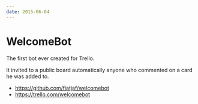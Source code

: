 ```yaml
---
date: 2015-06-04
---
```


# WelcomeBot

The first bot ever created for Trello.

It invited to a public board automatically anyone who commented on a card he was added to.

- <https://github.com/fiatjaf/welcomebot>
- <https://trello.com/welcomebot>
